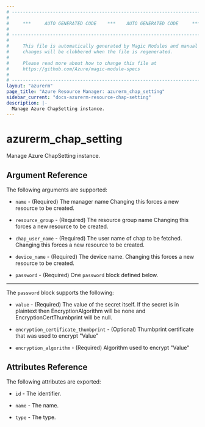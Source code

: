 ```yaml
---
# ----------------------------------------------------------------------------
#
#     ***     AUTO GENERATED CODE    ***    AUTO GENERATED CODE     ***
#
# ----------------------------------------------------------------------------
#
#     This file is automatically generated by Magic Modules and manual
#     changes will be clobbered when the file is regenerated.
#
#     Please read more about how to change this file at
#     https://github.com/Azure/magic-module-specs
#
# ----------------------------------------------------------------------------
layout: "azurerm"
page_title: "Azure Resource Manager: azurerm_chap_setting"
sidebar_current: "docs-azurerm-resource-chap-setting"
description: |-
  Manage Azure ChapSetting instance.
---
```


# azurerm_chap_setting

Manage Azure ChapSetting instance.


## Argument Reference

The following arguments are supported:

* `name` - (Required) The manager name Changing this forces a new resource to be created.

* `resource_group` - (Required) The resource group name Changing this forces a new resource to be created.

* `chap_user_name` - (Required) The user name of chap to be fetched. Changing this forces a new resource to be created.

* `device_name` - (Required) The device name. Changing this forces a new resource to be created.

* `password` - (Required) One `password` block defined below.

---

The `password` block supports the following:

* `value` - (Required) The value of the secret itself. If the secret is in plaintext then EncryptionAlgorithm will be none and EncryptionCertThumbprint will be null.

* `encryption_certificate_thumbprint` - (Optional) Thumbprint certificate that was used to encrypt "Value"

* `encryption_algorithm` - (Required) Algorithm used to encrypt "Value"

## Attributes Reference

The following attributes are exported:

* `id` - The identifier.

* `name` - The name.

* `type` - The type.
